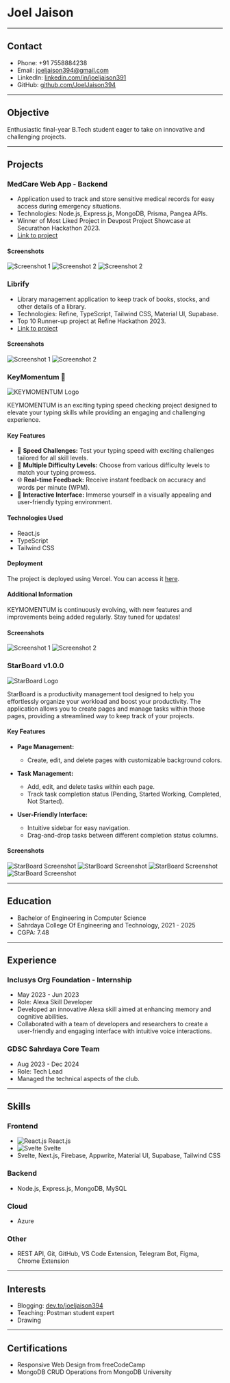 # Joel Jaison

---

## Contact
- Phone: +91 7558884238
- Email: joeljaison394@gmail.com
- LinkedIn: [linkedin.com/in/joeljaison391](linkedin.com/in/joeljaison391)
- GitHub: [github.com/JoelJaison394](github.com/JoelJaison394)

---

## Objective
Enthusiastic final-year B.Tech student eager to take on innovative and challenging projects.

---

## Projects

### MedCare Web App - Backend
- Application used to track and store sensitive medical records for easy access during emergency situations.
- Technologies: Node.js, Express.js, MongoDB, Prisma, Pangea APIs.
- Winner of Most Liked Project in Devpost Project Showcase at Securathon Hackathon 2023.
- [Link to project](https://medcare-woad.vercel.app/)

#### Screenshots
![Screenshot 1](https://res.cloudinary.com/practicaldev/image/fetch/s--Hd6k-zFe--/c_limit%2Cf_auto%2Cfl_progressive%2Cq_auto%2Cw_800/https://dev-to-uploads.s3.amazonaws.com/uploads/articles/cydpu5xrlnma69wfwzxe.png)
![Screenshot 2](https://res.cloudinary.com/practicaldev/image/fetch/s--nZAPBSIs--/c_limit%2Cf_auto%2Cfl_progressive%2Cq_auto%2Cw_800/https://dev-to-uploads.s3.amazonaws.com/uploads/articles/8or15c7i1za2x4buxvmg.png)
![Screenshot 2](https://res.cloudinary.com/practicaldev/image/fetch/s--QgcnsCTU--/c_limit%2Cf_auto%2Cfl_progressive%2Cq_auto%2Cw_800/https://dev-to-uploads.s3.amazonaws.com/uploads/articles/re9wc0zc7yu1riejgi2j.png)

### Librify
- Library management application to keep track of books, stocks, and other details of a library.
- Technologies: Refine, TypeScript, Tailwind CSS, Material UI, Supabase.
- Top 10 Runner-up project at Refine Hackathon 2023.
- [Link to project](https://dev.to/joeljaison394/librify-modern-library-management-with-refine-42bg)

#### Screenshots
![Screenshot 1](https://cdn.hashnode.com/res/hashnode/image/upload/v1702448102257/88a7c535-c22b-4da2-a23a-ab5a7b8572b4.png?auto=compress,format&format=webp)
![Screenshot 2](https://cdn.hashnode.com/res/hashnode/image/upload/v1702448080199/ffb2396d-40ea-4e9d-a7da-d6671d0173d1.png?auto=compress,format&format=webp)

### KeyMomentum 🚀
![KEYMOMENTUM Logo](https://res.cloudinary.com/dxraggwp4/image/upload/v1702274295/KEYMOMENTUM/Github-KEYMOMENTUM-logo_sjn5yf.png)

KEYMOMENTUM is an exciting typing speed checking project designed to elevate your typing skills while providing an engaging and challenging experience.

#### Key Features
- 🎯 **Speed Challenges:** Test your typing speed with exciting challenges tailored for all skill levels.
- 🚥 **Multiple Difficulty Levels:** Choose from various difficulty levels to match your typing prowess.
- 🌐 **Real-time Feedback:** Receive instant feedback on accuracy and words per minute (WPM).
- 🎨 **Interactive Interface:** Immerse yourself in a visually appealing and user-friendly typing environment.

#### Technologies Used
- React.js
- TypeScript
- Tailwind CSS

#### Deployment
The project is deployed using Vercel. You can access it [here](https://keymomentum.vercel.app/).

#### Additional Information
KEYMOMENTUM is continuously evolving, with new features and improvements being added regularly. Stay tuned for updates!

#### Screenshots
![Screenshot 1](https://cdn.hashnode.com/res/hashnode/image/upload/v1702448102257/88a7c535-c22b-4da2-a23a-ab5a7b8572b4.png?auto=compress,format&format=webp)
![Screenshot 2](https://cdn.hashnode.com/res/hashnode/image/upload/v1702448080199/ffb2396d-40ea-4e9d-a7da-d6671d0173d1.png?auto=compress,format&format=webp)

### StarBoard v1.0.0
![StarBoard Logo](https://res.cloudinary.com/dxraggwp4/image/upload/v1709318642/StarBoard/kw3rspovlmfugsjhbrst.png)

StarBoard is a productivity management tool designed to help you effortlessly organize your workload and boost your productivity. The application allows you to create pages and manage tasks within those pages, providing a streamlined way to keep track of your projects.

#### Key Features
- **Page Management:**
  - Create, edit, and delete pages with customizable background colors.
  
- **Task Management:**
  - Add, edit, and delete tasks within each page.
  - Track task completion status (Pending, Started Working, Completed, Not Started).
  
- **User-Friendly Interface:**
  - Intuitive sidebar for easy navigation.
  - Drag-and-drop tasks between different completion status columns.

#### Screenshots
![StarBoard Screenshot](https://res.cloudinary.com/dxraggwp4/image/upload/v1709318505/StarBoard/panut0n6rrqslegnftwy.png)
![StarBoard Screenshot](https://res.cloudinary.com/dxraggwp4/image/upload/v1709318505/StarBoard/sevahvi8iiwiulli2x4k.png)
![StarBoard Screenshot](https://res.cloudinary.com/dxraggwp4/image/upload/v1709318505/StarBoard/clf4t5twwmnaxfcntg4s.png)
![StarBoard Screenshot](https://res.cloudinary.com/dxraggwp4/image/upload/v1709318505/StarBoard/li2yxogni3fxecxz4ngq.png)

---

## Education
- Bachelor of Engineering in Computer Science
- Sahrdaya College Of Engineering and Technology, 2021 - 2025
- CGPA: 7.48

---

## Experience

### Inclusys Org Foundation - Internship
- May 2023 - Jun 2023
- Role: Alexa Skill Developer
- Developed an innovative Alexa skill aimed at enhancing memory and cognitive abilities.
- Collaborated with a team of developers and researchers to create a user-friendly and engaging interface with intuitive voice interactions.

### GDSC Sahrdaya Core Team
- Aug 2023 - Dec 2024
- Role: Tech Lead
- Managed the technical aspects of the club.

---

## Skills

### Frontend
- ![React.js](https://img.icons8.com/office/40/react.png) React.js
- ![Svelte](https://img.icons8.com/doodle/48/svetle.png) Svelte
- Svelte, Next.js, Firebase, Appwrite, Material UI, Supabase, Tailwind CSS
  
### Backend
- Node.js, Express.js, MongoDB, MySQL
  
### Cloud
- Azure
  
### Other
- REST API, Git, GitHub, VS Code Extension, Telegram Bot, Figma, Chrome Extension

---

## Interests
- Blogging: [dev.to/joeljaison394](dev.to/joeljaison394)
- Teaching: Postman student expert
- Drawing

---

## Certifications
- Responsive Web Design from freeCodeCamp
- MongoDB CRUD Operations from MongoDB University
